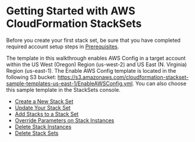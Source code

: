 # Getting Started with AWS CloudFormation StackSets<a name="stacksets-getting-started"></a>

Before you create your first stack set, be sure that you have completed required account setup steps in [Prerequisites](stacksets-prereqs.md)\.

The template in this walkthrough enables AWS Config in a target account within the US West \(Oregon\) Region \(us\-west\-2\) and US East \(N\. Virginia\) Region \(us\-east\-1\)\. The Enable AWS Config template is located in the following S3 bucket: [https://s3\.amazonaws\.com/cloudformation\-stackset\-sample\-templates\-us\-east\-1/EnableAWSConfig\.yml](https://s3.amazonaws.com/cloudformation-stackset-sample-templates-us-east-1/EnableAWSConfig.yml)\. You can also choose this sample template in the StackSets console\.


+ [Create a New Stack Set](stacksets-getting-started-create.md)
+ [Update Your Stack Set](stacksets-update.md)
+ [Add Stacks to a Stack Set](stackinstances-create.md)
+ [Override Parameters on Stack Instances](stackinstances-override.md)
+ [Delete Stack Instances](stackinstances-delete.md)
+ [Delete Stack Sets](stacksets-delete.md)